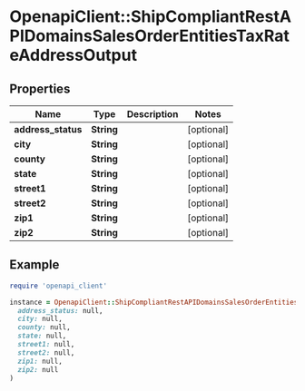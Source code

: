 # OpenapiClient::ShipCompliantRestAPIDomainsSalesOrderEntitiesTaxRateAddressOutput

## Properties

| Name | Type | Description | Notes |
| ---- | ---- | ----------- | ----- |
| **address_status** | **String** |  | [optional] |
| **city** | **String** |  | [optional] |
| **county** | **String** |  | [optional] |
| **state** | **String** |  | [optional] |
| **street1** | **String** |  | [optional] |
| **street2** | **String** |  | [optional] |
| **zip1** | **String** |  | [optional] |
| **zip2** | **String** |  | [optional] |

## Example

```ruby
require 'openapi_client'

instance = OpenapiClient::ShipCompliantRestAPIDomainsSalesOrderEntitiesTaxRateAddressOutput.new(
  address_status: null,
  city: null,
  county: null,
  state: null,
  street1: null,
  street2: null,
  zip1: null,
  zip2: null
)
```


